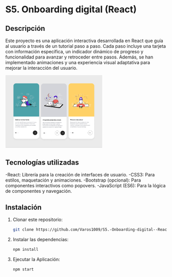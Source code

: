 # S5. Onboarding digital (React)

## Descripción

Este proyecto es una aplicación interactiva desarrollada en React que guía al usuario a través de un tutorial paso a paso. Cada paso incluye una tarjeta con información específica, un indicador dinámico de progreso y funcionalidad para avanzar y retroceder entre pasos. Además, se han implementado animaciones y una experiencia visual adaptativa para mejorar la interacción del usuario.

<p>
  <img width="60%" src='./public/sprint-5.svg/1K_NtY37NwjnaEolTzFhFhuLFy0j3xMySnQhu80PH_5ZOzXxF7dhEfswj5gVjzLUKeY8wPWHW5PGO45m6F-q4T0vnv02rhiR9OlpG74pvs7_BLHDIO28yyJdF2iDm2zFcWXl72Lx2OGMC4t1uMpXnNA.png' alt="onboardingApp">
</p>

## Tecnologías utilizadas

-React: Librería para la creación de interfaces de usuario.
-CSS3: Para estilos, maquetación y animaciones.
-Bootstrap (opcional): Para componentes interactivos como popovers.
-JavaScript (ES6): Para la lógica de componentes y navegación.

## Instalación

1. Clonar este repositorio:

   ```bash
   git clone https://github.com/Varos1009/S5.-Onboarding-digital--React-

2. Instalar las dependencias:

   ```bash
   npm install

2. Ejecutar la Aplicación:

   ```bash
   npm start